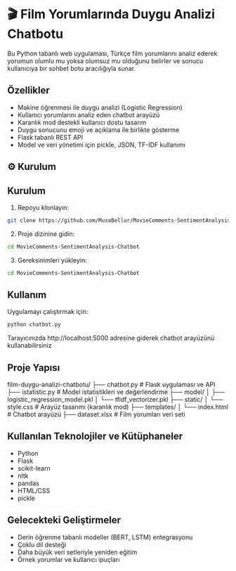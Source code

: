 # 🎬 Film Yorumlarında Duygu Analizi Chatbotu

Bu Python tabanlı web uygulaması, Türkçe film yorumlarını analiz ederek yorumun olumlu mu yoksa olumsuz mu olduğunu belirler ve sonucu kullanıcıya bir sohbet botu aracılığıyla sunar.

## Özellikler

- Makine öğrenmesi ile duygu analizi (Logistic Regression)  
- Kullanıcı yorumlarını analiz eden chatbot arayüzü  
- Karanlık mod destekli kullanıcı dostu tasarım  
- Duygu sonucunu emoji ve açıklama ile birlikte gösterme  
- Flask tabanlı REST API  
- Model ve veri yönetimi için pickle, JSON, TF-IDF kullanımı  

## ⚙️ Kurulum

## Kurulum

1. Repoyu klonlayın:
```bash
git clone https://github.com/MusaBellur/MovieComments-SentimentAnalysis-Chatbot.git
```

2. Proje dizinine gidin:
```bash
cd MovieComments-SentimentAnalysis-Chatbot
```

3. Gereksinimleri yükleyin:
```bash
cd MovieComments-SentimentAnalysis-Chatbot
```

## Kullanım

Uygulamayı çalıştırmak için:
```bash
python chatbot.py
```
Tarayıcınızda http://localhost:5000 adresine giderek chatbot arayüzünü kullanabilirsiniz

## Proje Yapısı

film-duygu-analizi-chatbotu/
├── chatbot.py                  # Flask uygulaması ve API
├── istatistic.py              # Model istatistikleri ve değerlendirme
├── model/
│   ├── logistic_regression_model.pkl
│   └── tfidf_vectorizer.pkl
├── static/
│   └── style.css              # Arayüz tasarımı (karanlık mod)
├── templates/
│   └── index.html             # Chatbot arayüzü
├── dataset.xlsx               # Film yorumları veri seti        

## Kullanılan Teknolojiler ve Kütüphaneler

- Python
- Flask
- scikit-learn
- nltk
- pandas
- HTML/CSS
- pickle

## Gelecekteki Geliştirmeler

- Derin öğrenme tabanlı modeller (BERT, LSTM) entegrasyonu
- Çoklu dil desteği
- Daha büyük veri setleriyle yeniden eğitim
- Örnek yorumlar ve kullanıcı ipuçları
